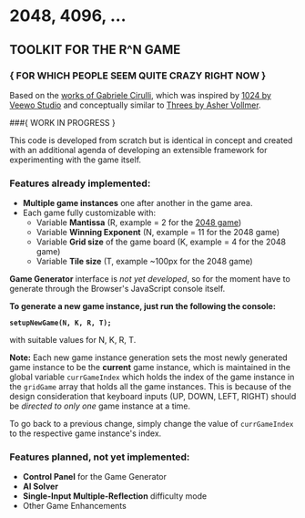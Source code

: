 2048, 4096, ...
======

## TOOLKIT FOR THE R^N GAME
### { FOR WHICH PEOPLE SEEM QUITE CRAZY RIGHT NOW }

Based on the [works of Gabriele Cirulli](http://gabrielecirulli.github.io/2048/), which was inspired by [1024 by Veewo Studio](http://itunes.apple.com/us/app/1024!/id823499224) and conceptually similar to [Threes by Asher Vollmer](http://asherv.com/threes/). 

###{ WORK IN PROGRESS } 

This code is developed from scratch but is identical in concept and created with an additional agenda of developing an extensible framework for experimenting with the game itself.

### Features already implemented:

* **Multiple game instances** one after another in the game area.
* Each game fully customizable with: 
	* Variable **Mantissa** (R, example = 2 for the [2048 game](http://gabrielecirulli.github.io/2048/))
	* Variable **Winning Exponent** (N, example = 11 for the 2048 game)
	* Variable **Grid size** of the game board (K, example = 4 for the 2048 game)
	* Variable **Tile size** (T, example ~100px for the 2048 game) 

**Game Generator** interface is *not yet developed*, so for the moment have to generate through the Browser's JavaScript console itself.

**To generate a new game instance, just run the following the console:**

**`setupNewGame(N, K, R, T);`**

with suitable values for N, K, R, T.

**Note:** Each new game instance generation sets the most newly generated game instance to be the **current** game instance, which is maintained in the global variable `currGameIndex` which holds the index of the game instance in the `gridGame` array that holds all the game instances. This is because of the design consideration that keyboard inputs (UP, DOWN, LEFT, RIGHT) should be *directed to only one* game instance at a time.

To go back to a previous change, simply change the value of `currGameIndex` to the respective game instance's index.



### Features planned, not yet implemented:

* **Control Panel** for the Game Generator
* **AI Solver**
* **Single-Input Multiple-Reflection** difficulty mode
* Other Game Enhancements 





